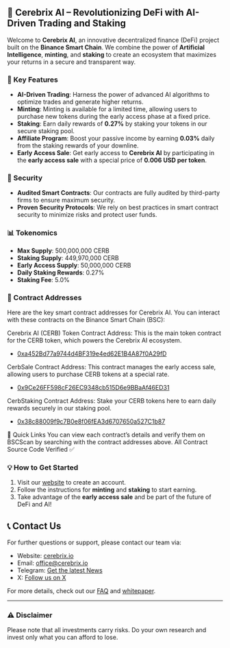 ## 🧠 Cerebrix AI – Revolutionizing DeFi with AI-Driven Trading and Staking

Welcome to **Cerebrix AI**, an innovative decentralized finance (DeFi) project built on the **Binance Smart Chain**. We combine the power of **Artificial Intelligence**, **minting**, and **staking** to create an ecosystem that maximizes your returns in a secure and transparent way.

### 🚀 Key Features

- **AI-Driven Trading**: Harness the power of advanced AI algorithms to optimize trades and generate higher returns.
- **Minting**: Minting is available for a limited time, allowing users to purchase new tokens during the early access phase at a fixed price.
- **Staking**: Earn daily rewards of **0.27%** by staking your tokens in our secure staking pool.
- **Affiliate Program**: Boost your passive income by earning **0.03%** daily from the staking rewards of your downline.
- **Early Access Sale**: Get early access to **Cerebrix AI** by participating in the **early access sale** with a special price of **0.006 USD per token**.

### 🔐 Security

- **Audited Smart Contracts**: Our contracts are fully audited by third-party firms to ensure maximum security.
- **Proven Security Protocols**: We rely on best practices in smart contract security to minimize risks and protect user funds.

### 📊 Tokenomics

- **Max Supply**: 500,000,000 CERB
- **Staking Supply**: 449,970,000 CERB
- **Early Access Supply**: 50,000,000 CERB
- **Daily Staking Rewards**: 0.27%
- **Staking Fee**: 5.0%

### 📜 Contract Addresses
Here are the key smart contract addresses for Cerebrix AI. You can interact with these contracts on the Binance Smart Chain (BSC):

Cerebrix AI (CERB) Token Contract
Address: This is the main token contract for the CERB token, which powers the Cerebrix AI ecosystem.
 - [0xa452Bd77a9744d4BF319e4ed62E1B4A87f0A29fD](https://bscscan.com/address/0x38c88009f9c7b0e8f06fea3d6707650a527c1b87#code)


CerbSale Contract
Address: This contract manages the early access sale, allowing users to purchase CERB tokens at a special rate.
 - [0x9Ce26FF598cF26EC9348cb515D6e9BBaAf46ED31](https://bscscan.com/address/0x9Ce26FF598cF26EC9348cb515D6e9BBaAf46ED31#code)


CerbStaking Contract
Address: Stake your CERB tokens here to earn daily rewards securely in our staking pool.
 - [0x38c88009f9c7B0e8f06fEA3d6707650a527C1b87](https://bscscan.com/address/0x38c88009f9c7B0e8f06fEA3d6707650a527C1b87#code)


🔗 Quick Links
You can view each contract’s details and verify them on BSCScan by searching with the contract addresses above.
All Contract Source Code Verified ✅

### 💡 How to Get Started

1. Visit our [website](https://cerebrix.io) to create an account.
2. Follow the instructions for **minting** and **staking** to start earning.
3. Take advantage of the **early access sale** and be part of the future of DeFi and AI!

## 📞 Contact Us

For further questions or support, please contact our team via:
- Website: [cerebrix.io](https://cerebrix.io)
- Email: office@cerebrix.io
- Telegram: [Get the latest News](https://t.me/CerebrixAI)
- X: [Follow us on X](https://x.com/cerebrixai)

For more details, check out our [FAQ](https://github.com/cerebrixai/faq) and [whitepaper](https://cerebrix.io/whitepaper).

---

### ⚠️ Disclaimer

Please note that all investments carry risks. Do your own research and invest only what you can afford to lose.
